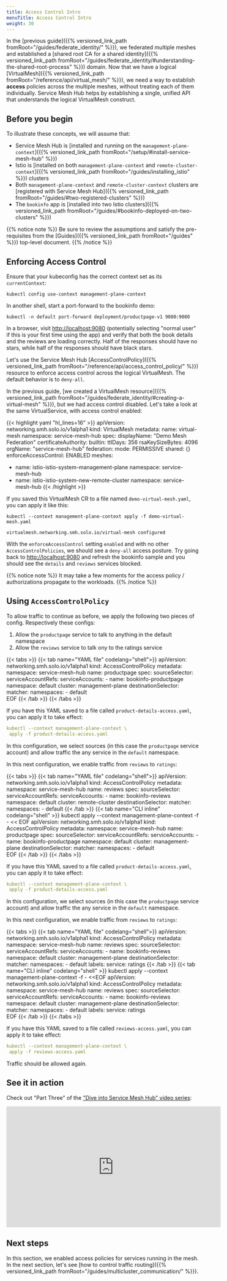```yaml
---
title: Access Control Intro
menuTitle: Access Control Intro
weight: 30
---
```


In the [previous guide]({{% versioned_link_path fromRoot="/guides/federate_identity/" %}}), we federated multiple meshes and established a [shared root CA for a shared identity]({{% versioned_link_path fromRoot="/guides/federate_identity/#understanding-the-shared-root-process" %}}) domain. Now that we have a logical [VirtualMesh]({{% versioned_link_path fromRoot="/reference/api/virtual_mesh/" %}}), we need a way to establish **access** policies across the multiple meshes, without treating each of them individually. Service Mesh Hub helps by establishing a single, unified API that understands the logical VirtualMesh construct.


## Before you begin
To illustrate these concepts, we will assume that:

* Service Mesh Hub is [installed and running on the `management-plane-context`]({{% versioned_link_path fromRoot="/setup/#install-service-mesh-hub" %}})
* Istio is [installed on both `management-plane-context` and `remote-cluster-context`]({{% versioned_link_path fromRoot="/guides/installing_istio" %}}) clusters
* Both `management-plane-context` and `remote-cluster-context` clusters are [registered with Service Mesh Hub]({{% versioned_link_path fromRoot="/guides/#two-registered-clusters" %}})
* The `bookinfo` app is [installed into two Istio clusters]({{% versioned_link_path fromRoot="/guides/#bookinfo-deployed-on-two-clusters" %}})


{{% notice note %}}
Be sure to review the assumptions and satisfy the pre-requisites from the [Guides]({{% versioned_link_path fromRoot="/guides" %}}) top-level document.
{{% /notice %}}


## Enforcing Access Control


Ensure that your kubeconfig has the correct context set as its `currentContext`:

```shell
kubectl config use-context management-plane-context
```

In another shell, start a port-forward to the bookinfo demo:

```shell
kubectl -n default port-forward deployment/productpage-v1 9080:9080
```

In a browser, visit [http://localhost:9080](http://localhost:9080) (potentially selecting "normal user" if this is your first time using the app) and verify that both the book details and the reviews are loading correctly. Half of the responses should have no stars, while half of the responses should have black stars.

Let's use the Service Mesh Hub [AccessControlPolicy]({{% versioned_link_path fromRoot="/reference/api/access_control_policy/" %}}) resource to enforce access control across the logical VirtualMesh. The default behavior is to `deny-all`.

In the previous guide, [we created a VirtualMesh resource]({{% versioned_link_path fromRoot="/guides/federate_identity/#creating-a-virtual-mesh" %}}), but we had access control disabled. Let's take a look at the same VirtualService, with access control enabled:

{{< highlight yaml "hl_lines=16" >}}
apiVersion: networking.smh.solo.io/v1alpha1
kind: VirtualMesh
metadata:
  name: virtual-mesh
  namespace: service-mesh-hub
spec:
  displayName: "Demo Mesh Federation"
  certificateAuthority:
    builtin:
      ttlDays: 356
      rsaKeySizeBytes: 4096
      orgName: "service-mesh-hub"
  federation: 
    mode: PERMISSIVE
  shared: {}
  enforceAccessControl: ENABLED
  meshes:
  - name: istio-istio-system-management-plane 
    namespace: service-mesh-hub
  - name: istio-istio-system-new-remote-cluster
    namespace: service-mesh-hub
{{< /highlight >}}


If you saved this VirtualMesh CR to a file named `demo-virtual-mesh.yaml`, you can apply it like this:

```shell
kubectl --context management-plane-context apply -f demo-virtual-mesh.yaml

virtualmesh.networking.smh.solo.io/virtual-mesh configured
```

With the `enforceAccessControl` setting `enabled` and with no other `AccessControlPolicies`, we should see a `deny-all` access posture. Try going back to [http://localhost:9080](http://localhost:9080) and refresh the bookinfo sample and you should see the `details` and `reviews` services blocked.

{{% notice note %}}
It may take a few moments for the access policy / authorizations propagate to the workloads. 
{{% /notice %}}


## Using `AccessControlPolicy`

To allow traffic to continue as before, we apply the following two pieces of config. Respectively these
configs:

1. Allow the `productpage` service to talk to anything in the default namespace
2. Allow the `reviews` service to talk ony to the ratings service


{{< tabs >}}
{{< tab name="YAML file" codelang="shell">}}
apiVersion: networking.smh.solo.io/v1alpha1
kind: AccessControlPolicy
metadata:
  namespace: service-mesh-hub
  name: productpage
spec:
  sourceSelector:
    serviceAccountRefs:
      serviceAccounts:
        - name: bookinfo-productpage
          namespace: default
          cluster: management-plane
  destinationSelector:
    matcher:
      namespaces:
        - default       
EOF
{{< /tab >}}
{{< /tabs >}}

If you have this YAML saved to a file called `product-details-access.yaml`, you can apply it to take effect:

```yaml
kubectl --context management-plane-context \
 apply -f product-details-access.yaml
```


In this configuration, we select sources (in this case the `productpage` service account) and allow traffic the any service in the `default` namespace.

In this next configuration, we enable traffic from `reviews` to `ratings`:

{{< tabs >}}
{{< tab name="YAML file" codelang="shell">}}
apiVersion: networking.smh.solo.io/v1alpha1
kind: AccessControlPolicy
metadata:
  namespace: service-mesh-hub
  name: reviews
spec:
  sourceSelector:
    serviceAccountRefs:
      serviceAccounts:
        - name: bookinfo-reviews
          namespace: default
          cluster: remote-cluster
  destinationSelector:
    matcher:
      namespaces:
        - default
{{< /tab >}}
{{< tab name="CLI inline" codelang="shell" >}}
kubectl apply --context management-plane-context -f - << EOF
apiVersion: networking.smh.solo.io/v1alpha1
kind: AccessControlPolicy
metadata:
  namespace: service-mesh-hub
  name: productpage
spec:
  sourceSelector:
    serviceAccountRefs:
      serviceAccounts:
        - name: bookinfo-productpage
          namespace: default
          cluster: management-plane
  destinationSelector:
    matcher:
      namespaces:
        - default       
EOF
{{< /tab >}}
{{< /tabs >}}

If you have this YAML saved to a file called `product-details-access.yaml`, you can apply it to take effect:

```yaml
kubectl --context management-plane-context \
 apply -f product-details-access.yaml
```


In this configuration, we select sources (in this case the `productpage` service account) and allow traffic the any service in the `default` namespace.

In this next configuration, we enable traffic from `reviews` to `ratings`:

{{< tabs >}}
{{< tab name="YAML file" codelang="shell">}}
apiVersion: networking.smh.solo.io/v1alpha1
kind: AccessControlPolicy
metadata:
  namespace: service-mesh-hub
  name: reviews
spec:
  sourceSelector:
    serviceAccountRefs:
      serviceAccounts:
        - name: bookinfo-reviews
          namespace: default
          cluster: management-plane
  destinationSelector:
    matcher:
      namespaces:
        - default
      labels:
        service: ratings
{{< /tab >}}
{{< tab name="CLI inline" codelang="shell" >}}
kubectl apply --context management-plane-context -f - <<EOF
apiVersion: networking.smh.solo.io/v1alpha1
kind: AccessControlPolicy
metadata:
  namespace: service-mesh-hub
  name: reviews
spec:
  sourceSelector:
    serviceAccountRefs:
      serviceAccounts:
        - name: bookinfo-reviews
          namespace: default
          cluster: management-plane
  destinationSelector:
    matcher:
      namespaces:
        - default
      labels:
        service: ratings    
EOF
{{< /tab >}}
{{< /tabs >}}

If you have this YAML saved to a file called `reviews-access.yaml`, you can apply it to take effect:

```yaml
kubectl --context management-plane-context \
 apply -f reviews-access.yaml
```

Traffic should be allowed again.

## See it in action

Check out "Part Three" of the ["Dive into Service Mesh Hub" video series](https://www.youtube.com/watch?v=4sWikVELr5M&list=PLBOtlFtGznBjr4E9xYHH9eVyiOwnk1ciK):

<iframe width="560" height="315" src="https://www.youtube.com/embed/cG1VCx9G408" frameborder="0" allow="accelerometer; autoplay; encrypted-media; gyroscope; picture-in-picture" allowfullscreen></iframe>

## Next steps

In this section, we enabled access policies for services running in the mesh. In the next section, let's see [how to control traffic routing]({{% versioned_link_path fromRoot="/guides/multicluster_communication/" %}}). 
